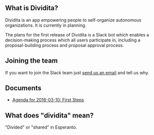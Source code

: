 ## What is Dividita?

Dividita is an app empowering people to self-organize autonomous organizations. It is currently in planning.

The plans for the first release of Dividita is a Slack bot which enables a decision-making process which all users participate in, including a proposal-building process and proposal approval process.

## Joining the team

If you want to join the Slack team just [send us an email](mailto:lily.m.mayfield@gmail.com) and tell us why.

## Documents

  * [Agenda for 2018-03-10: First Steps](dividita-agenda-2018-03-10.pdf)
  
## What does "dividita" mean?

"Divided" or "shared" in Esperanto.
